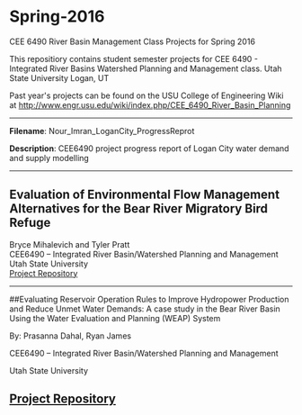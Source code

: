 # Spring-2016
CEE 6490 River Basin Management Class Projects for Spring 2016

This repositiory contains student semester projects for CEE 6490 - Integrated River Basins Watershed Planning and Management class.
Utah State University
Logan, UT

Past year's projects can be found on the USU College of Engineering Wiki at http://www.engr.usu.edu/wiki/index.php/CEE_6490_River_Basin_Planning

--------------------------------------------------------------------
**Filename**: Nour_Imran_LoganCity_ProgressReprot

**Description**: CEE6490 project progress report of Logan City water demand and supply modelling

--------------------------------------------------------------------
## Evaluation of Environmental Flow Management Alternatives for the Bear River Migratory Bird Refuge
Bryce Mihalevich and Tyler Pratt  
CEE6490 – Integrated River Basin/Watershed Planning and Management  
Utah State University   
[Project Repository](https://github.com/CEE-6490-RiverBasinPlanning/Spring-2016/tree/master/BRMBR%20-%20Bryce%26Tyler)

--------------------------------------------------------------------
##Evaluating Reservoir Operation Rules to Improve Hydropower Production and Reduce Unmet Water Demands: A case study in the Bear River Basin Using the Water Evaluation and Planning (WEAP) System

By: Prasanna Dahal, Ryan James

CEE6490 – Integrated River Basin/Watershed Planning and Management  

Utah State University

[Project Repository](https://github.com/CEE-6490-RiverBasinPlanning/Spring-2016/tree/master/PacifiCorp%20-%20Ryan%26Prasanna)
--------------------------------------------------------------------
